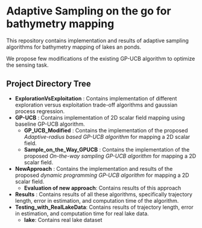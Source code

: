 # Adaptive Sampling on the go for bathymetry mapping

This repository contains implementation and results of adaptive sampling algorithms for bathymetry mapping of lakes an ponds. 

We propose few modifications of the existing GP-UCB algorithm to optimize the sensing task.

## Project Directory Tree
- **ExplorationVsExploitation** : Contains implementation of different exploration versus exploitation trade-off algorithms and gaussian process regression.
- **GP-UCB** : Contains implementation of 2D scalar field mapping using baseline GP-UCB algorithm.
  - **GP_UCB_Modified** : Contains the implementation of the proposed _Adaptive-radius based GP-UCB algorithm_ for mapping a 2D scalar field.
  - **Sample_on_the_Way_GPUCB** : Contains the implementation of the proposed _On-the-way sampling GP-UCB algorithm_ for mapping a 2D scalar field.
- **NewApproach** : Contains the implementation and results of the proposed _dynamic programming GP-UCB algorithm_ for mapping a 2D scalar field.
  - **Evaluation of new approach**: Contains results of this approach
- **Results** : Contains results of all these algorithms, specifically trajectory length, error in estimation, and computation time of the algorithm.
- **Testing_with_RealLakeData**:  Contains results of trajectory length, error in estimation, and computation time for real lake data.
  - **lake**:  Contains real lake dataset
